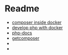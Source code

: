 # Readme

- [composer inside docker](https://stackoverflow.com/questions/51443557/how-to-install-php-composer-inside-a-docker-container)
- [develop php with docker](https://www.sitepoint.com/docker-php-development-environment/)
- [php-docs](https://www.php.net/manual/en/control-structures.foreach.php)
- [getcomposer](https://getcomposer.org/download/)
- []()
- []()